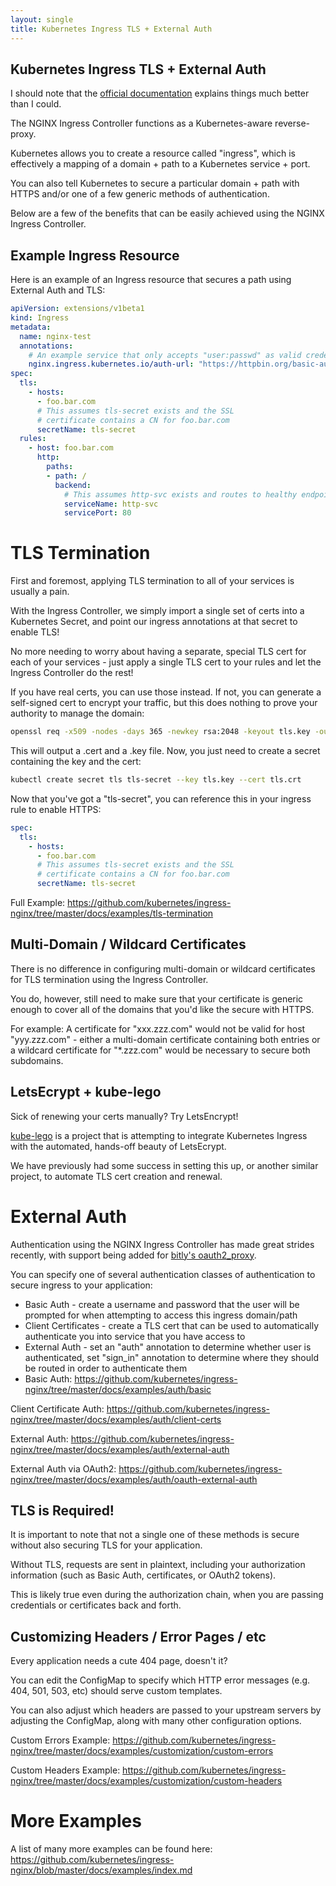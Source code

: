 ```yaml
---
layout: single
title: Kubernetes Ingress TLS + External Auth
---
```

## Kubernetes Ingress TLS + External Auth
I should note that the [official documentation](https://github.com/kubernetes/ingress-nginx) explains things much better than I could.

The NGINX Ingress Controller functions as a Kubernetes-aware reverse-proxy.

Kubernetes allows you to create a resource called "ingress", which is effectively a mapping of a domain + path to a Kubernetes service + port.

You can also tell Kubernetes to secure a particular domain + path with HTTPS and/or one of a few generic methods of authentication.

Below are a few of the benefits that can be easily achieved using the NGINX Ingress Controller.


## Example Ingress Resource
Here is an example of an Ingress resource that secures a path using External Auth and TLS:
```yaml
apiVersion: extensions/v1beta1
kind: Ingress
metadata:
  name: nginx-test
  annotations:
    # An example service that only accepts "user:passwd" as valid credentials
    nginx.ingress.kubernetes.io/auth-url: "https://httpbin.org/basic-auth/user/passwd"
spec:
  tls:
    - hosts:
      - foo.bar.com
      # This assumes tls-secret exists and the SSL 
      # certificate contains a CN for foo.bar.com
      secretName: tls-secret
  rules:
    - host: foo.bar.com
      http:
        paths:
        - path: /
          backend:
            # This assumes http-svc exists and routes to healthy endpoints
            serviceName: http-svc
            servicePort: 80
```

# TLS Termination
First and foremost, applying TLS termination to all of your services is usually a pain.

With the Ingress Controller, we simply import a single set of certs into a Kubernetes Secret, and point our ingress annotations at that secret to enable TLS! 

No more needing to worry about having a separate, special TLS cert for each of your services - just apply a single TLS cert to your rules and let the Ingress Controller do the rest!

If you have real certs, you can use those instead. If not, you can generate a self-signed cert to encrypt your traffic, but this does nothing to prove your authority to manage the domain:

```bash
openssl req -x509 -nodes -days 365 -newkey rsa:2048 -keyout tls.key -out tls.crt -subj "/C=US/ST=IL/L=Champaign/O=UIUC/OU=NCSA/CN=foo.bar.com"
```

This will output a .cert and a .key file. Now, you just need to create a secret containing the key and the cert:

```bash
kubectl create secret tls tls-secret --key tls.key --cert tls.crt
```

Now that you've got a "tls-secret", you can reference this in your ingress rule to enable HTTPS:
```yaml
spec:
  tls:
    - hosts:
      - foo.bar.com
      # This assumes tls-secret exists and the SSL
      # certificate contains a CN for foo.bar.com
      secretName: tls-secret
```

Full Example: https://github.com/kubernetes/ingress-nginx/tree/master/docs/examples/tls-termination

## Multi-Domain / Wildcard Certificates
There is no difference in configuring multi-domain or wildcard certificates for TLS termination using the Ingress Controller.

You do, however, still need to make sure that your certificate is generic enough to cover all of the domains that you'd like the secure with HTTPS.

For example: A certificate for "xxx.zzz.com" would not be valid for host "yyy.zzz.com" - either a multi-domain certificate containing both entries or a wildcard certificate for "*.zzz.com" would be necessary to secure both subdomains.

## LetsEcrypt + kube-lego
Sick of renewing your certs manually? Try LetsEncrypt!

[kube-lego](https://github.com/jetstack/kube-lego) is a project that is attempting to integrate Kubernetes Ingress with the automated, hands-off beauty of LetsEcrypt.

We have previously had some success in setting this up, or another similar project, to automate TLS cert creation and renewal.

# External Auth
Authentication using the NGINX Ingress Controller has made great strides recently, with support being added for [bitly's oauth2_proxy](https://github.com/bitly/oauth2_proxy).

You can specify one of several authentication classes of authentication to secure ingress to your application:

* Basic Auth - create a username and password that the user will be prompted for when attempting to access this ingress domain/path
* Client Certificates - create a TLS cert that can be used to automatically authenticate you into service that you have access to 
* External Auth - set an "auth" annotation to determine whether user is authenticated, set "sign_in" annotation to determine where they should be routed in order to authenticate them
* Basic Auth: https://github.com/kubernetes/ingress-nginx/tree/master/docs/examples/auth/basic

Client Certificate Auth: https://github.com/kubernetes/ingress-nginx/tree/master/docs/examples/auth/client-certs

External Auth: https://github.com/kubernetes/ingress-nginx/tree/master/docs/examples/auth/external-auth

External Auth via OAuth2: https://github.com/kubernetes/ingress-nginx/tree/master/docs/examples/auth/oauth-external-auth

## TLS is Required!
It is important to note that not a single one of these methods is secure without also securing TLS for your application.

Without TLS, requests are sent in plaintext, including your authorization information (such as Basic Auth, certificates, or OAuth2 tokens).

This is likely true even during the authorization chain, when you are passing credentials or certificates back and forth.

## Customizing Headers / Error Pages / etc
Every application needs a cute 404 page, doesn't it?

You can edit the ConfigMap to specify which HTTP error messages (e.g. 404, 501, 503, etc) should serve custom templates.

You can also adjust which headers are passed to your upstream servers by adjusting the ConfigMap, along with many other configuration options.

Custom Errors Example: https://github.com/kubernetes/ingress-nginx/tree/master/docs/examples/customization/custom-errors

Custom Headers Example: https://github.com/kubernetes/ingress-nginx/tree/master/docs/examples/customization/custom-headers

# More Examples
A list of many more examples can be found here: https://github.com/kubernetes/ingress-nginx/blob/master/docs/examples/index.md
